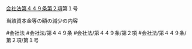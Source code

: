 [会社法第４４９条第２項](会社法＿＿＿＿第４４９条第２項)第１号

当該資本金等の額の減少の内容


#会社法
#会社法/第４４９条
#会社法/第４４９条/第２項
#会社法/第４４９条/第２項/第１号
